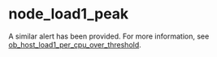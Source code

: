# node_load1_peak

A similar alert has been provided. For more information, see [ob_host_load1_per_cpu_over_threshold](../200.ob-alert/1800.ob_host_load1_per_cpu_over_threshold.md). 
